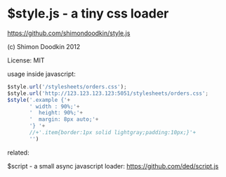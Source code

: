 $style.js - a tiny css loader
========

https://github.com/shimondoodkin/style.js

(c) Shimon Doodkin 2012

License: MIT

usage inside javascript:

```javascript
$style.url('/stylesheets/orders.css');
$style.url('http://123.123.123.123:5051/stylesheets/orders.css';
$style('.example {'+
       ' width : 90%;'+
       '  height: 90%;'+
       '  margin: 8px auto;'+
       '} '+
       //+'.item{border:1px solid lightgray;padding:10px;}'+
       '')
```


related:

$script - a small async javascript loader: https://github.com/ded/script.js
